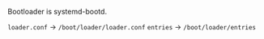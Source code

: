 Bootloader is systemd-bootd.

`loader.conf` -> `/boot/loader/loader.conf`
`entries` -> `/boot/loader/entries`
